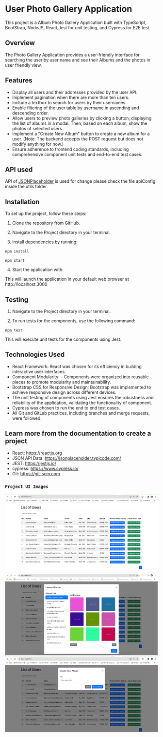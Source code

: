 # User Photo Gallery Application

This project is a Album Photo Gallery Application built with TypeScript, BootStrap, NodeJS, React,Jest for unit testing, and Cypress for E2E test.

## Overview

The Photo Gallery Application provides a user-friendly interface for searching the user by user name and see their Albums and the photos in user friendly view.

## Features

- Display all users and their addresses provided by the user API.
- Implement pagination when there are more than ten users.
- Include a textbox to search for users by their usernames.
- Enable filtering of the user table by username in ascending and descending order.
- Allow users to preview photo galleries by clicking a button, displaying the list of albums in a modal. Then, based on each album, show the photos of selected users.
- Implement a "Create New Album" button to create a new album for a user. (Note: The backend accepts the POST request but does not modify anything for now.)
- Ensure adherence to frontend coding standards, including comprehensive component unit tests and end-to-end test cases.

## API used

API of [JSONPlaceholder](https://jsonplaceholder.typicode.com/) is used for change please check the file apiConfig
inside the utils folder.

## Installation

To set up the project, follow these steps:

1. Clone the repository from GitHub.

2. Navigate to the Project directory in your terminal.

3. Install dependencies by running:

```
npm install
```

```
npm start
```

4. Start the application with:

This will launch the application in your default web browser at http://localhost:3000

## Testing

1. Navigate to the Project directory in your terminal.

2. To run tests for the components, use the following command:

```
npm test
```

This will execute unit tests for the components using Jest.

## Technologies Used

- React Framework: React was chosen for its efficiency in building interactive user interfaces.
- Component Modularity: - Components were organized into reusable pieces to promote modularity and maintainability.
- Bootstrap CSS for Responsive Design: Bootstrap was implemented to achieve responsive design across different devices.
- The unit testing of components using Jest ensures the robustness and reliability of the application, validating the functionality of component.
- Cypress was chosen to run the end to end test cases.
- All Git and GitLab practices, including branches and merge requests, were followed.

## Learn more from the documentation to create a project

- React: https://reactjs.org
- JSON API Data: https://jsonplaceholder.typicode.com/
- JEST: https://jestjs.io/
- cypress: https://www.cypress.io/
- Git: https://git-scm.com

### `Project UI Images`

![User List](src/images/UserList.png)
![Photo Gallery Modal](src/images/PhotoGalleryModal.png)
![New Album Modal](src/images/NewAlbumModal.png)
